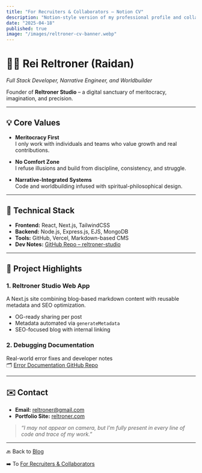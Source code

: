 ```yaml
---
title: "For Recruiters & Collaborators – Notion CV"
description: "Notion-style version of my professional profile and collaboration vision."
date: "2025-04-18"
published: true
image: "/images/reltroner-cv-banner.webp"
---
```


# 🧑‍💻 Rei Reltroner (Raidan)
*Full Stack Developer, Narrative Engineer, and Worldbuilder*

Founder of **Reltroner Studio** – a digital sanctuary of meritocracy, imagination, and precision.

---

## 💡 Core Values

- **Meritocracy First**  
  I only work with individuals and teams who value growth and real contributions.

- **No Comfort Zone**  
  I refuse illusions and build from discipline, consistency, and struggle.

- **Narrative-Integrated Systems**  
  Code and worldbuilding infused with spiritual-philosophical design.

---

## 🔨 Technical Stack

- **Frontend:** React, Next.js, TailwindCSS  
- **Backend:** Node.js, Express.js, EJS, MongoDB  
- **Tools:** GitHub, Vercel, Markdown-based CMS  
- **Dev Notes:** [GitHub Repo – reltroner-studio](https://github.com/Reltroner/reltroner-studio)

---

## 📁 Project Highlights

### 1. Reltroner Studio Web App
A Next.js site combining blog-based markdown content with reusable metadata and SEO optimization.

- OG-ready sharing per post
- Metadata automated via `generateMetadata`
- SEO-focused blog with internal linking

### 2. Debugging Documentation
Real-world error fixes and developer notes  
🗂 [Error Documentation GitHub Repo](https://github.com/Reltroner/error-documentation)

---

## ✉️ Contact

- **Email:** reltroner@gmail.com
- **Portfolio Site:** [reltroner.com](https://www.reltroner.com/blog/for-recruiters)

> _“I may not appear on camera, but I’m fully present in every line of code and trace of my work.”_

---

🔙 Back to [Blog](https://www.reltroner.com/blog)
<br>

➡️ To [For Recruiters & Collaborators](https://www.reltroner.com/blog/for-recruiters)
